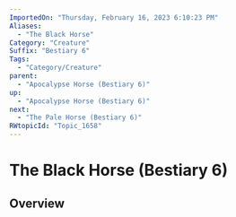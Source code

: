 ```yaml
---
ImportedOn: "Thursday, February 16, 2023 6:10:23 PM"
Aliases:
  - "The Black Horse"
Category: "Creature"
Suffix: "Bestiary 6"
Tags:
  - "Category/Creature"
parent:
  - "Apocalypse Horse (Bestiary 6)"
up:
  - "Apocalypse Horse (Bestiary 6)"
next:
  - "The Pale Horse (Bestiary 6)"
RWtopicId: "Topic_1658"
---
```

# The Black Horse (Bestiary 6)
## Overview
